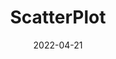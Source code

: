 ---
date: '2022-04-21'
title: 'ScatterPlot'
external: 'https://bee-certs-projects.herokuapp.com/scatterplot'
tech:
  - React
  - Express
  - CSS
  - HTML
  - JavaScript
  - D3
showInProjects: false
---